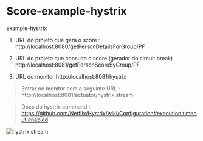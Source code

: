 # Score-example-hystrix
 example-hystrix


1) URL do projeto que gera o score : 
http://localhost:8080/getPersonDetailsForGroup/PF

2) URL do projeto que consulta o score (gerador do circuit break)
http://localhost:8081/getPersonScoreByGroup/PF

3) URL do monitor
http://localhost:8081/hystrix

> Entrar no monitor com a seguinte URL : http://localhost:8081/actuator/hystrix.stream

> Docs do hystrix command : https://github.com/Netflix/Hystrix/wiki/Configuration#execution.timeout.enabled


![hystrix stream](https://user-images.githubusercontent.com/45246027/89957596-33818300-dc0e-11ea-8929-429162550666.jpg)
